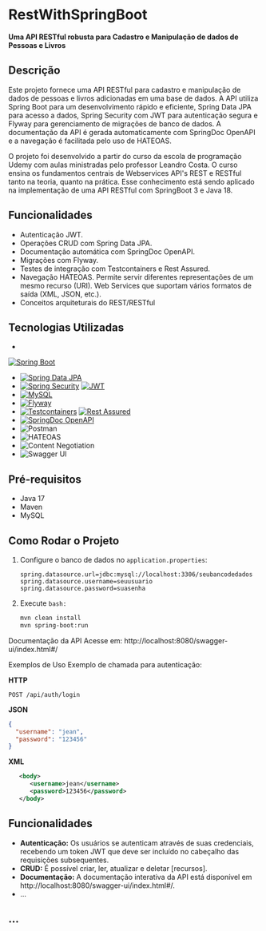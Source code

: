 # RestWithSpringBoot

**Uma API RESTful robusta para Cadastro e Manipulação de dados de Pessoas e Livros**


## Descrição

Este projeto fornece uma API RESTful para cadastro e manipulação de dados de pessoas e livros adicionadas em uma base de dados. A API utiliza Spring Boot para um desenvolvimento rápido e eficiente, Spring Data JPA para acesso a dados, Spring Security com JWT para autenticação segura e Flyway para gerenciamento de migrações de banco de dados. A documentação da API é gerada automaticamente com SpringDoc OpenAPI e a navegação é facilitada pelo uso de HATEOAS.

O projeto foi desenvolvido a partir do curso da escola de programação Udemy com aulas ministradas pelo professor Leandro Costa. O curso ensina os fundamentos centrais de Webservices API's REST
e RESTful tanto na teoria, quanto na prática. Esse conhecimento está sendo aplicado na implementação de uma API RESTful 
com SpringBoot 3 e Java 18.


## Funcionalidades
- Autenticação JWT.
- Operações CRUD com Spring Data JPA.
- Documentação automática com SpringDoc OpenAPI.
- Migrações com Flyway.
- Testes de integração com Testcontainers e Rest Assured.
- Navegação HATEOAS. Permite servir diferentes representações de um mesmo recurso (URI). Web Services que suportam vários formatos de saída (XML, JSON, etc.).
- Conceitos arquiteturais do REST/RESTful

## Tecnologias Utilizadas
- 
[![Spring Boot](https://img.shields.io/badge/Spring%20Boot-3.3.1-green.svg)](https://spring.io)
- [![Spring Data JPA](https://img.shields.io/badge/Spring%20Data%20JPA-data%20access-blue.svg)](https://spring.io/projects/spring-data-jpa)
- [![Spring Security](https://img.shields.io/badge/Spring%20Security-authentication-blue.svg)](https://spring.io/projects/spring-security)
[![JWT](https://img.shields.io/badge/JWT-authentication-blueviolet.svg)](https://jwt.io/)
- [![MySQL](https://img.shields.io/badge/MySQL-database-brightgreen.svg)](https://www.mysql.com/)
- [![Flyway](https://img.shields.io/badge/Flyway-database%20migrations-blue.svg)](https://flywaydb.org/)
- [![Testcontainers](https://img.shields.io/badge/Testcontainers-testing-blue.svg)](https://testcontainers.org/)
[![Rest Assured](https://img.shields.io/badge/Rest%20Assured-testing-blue.svg)](https://rest-assured.io/)
- [![SpringDoc OpenAPI](https://img.shields.io/badge/SpringDoc%20OpenAPI-documentation-blue.svg)](https://springdoc.org/)
- ![Postman](https://img.shields.io/badge/Postman-API%20testing-blue.svg)
- ![HATEOAS](https://img.shields.io/badge/HATEOAS-hypermedia-blue.svg)
- ![Content Negotiation](https://img.shields.io/badge/Content%20Negotiation-support-blue.svg)
- ![Swagger UI](https://img.shields.io/badge/Swagger%20UI-documentation-blue.svg)

## Pré-requisitos
- Java 17
- Maven
- MySQL

## Como Rodar o Projeto
1. Configure o banco de dados no `application.properties`:
   ```properties
   spring.datasource.url=jdbc:mysql://localhost:3306/seubancodedados
   spring.datasource.username=seuusuario
   spring.datasource.password=suasenha

2. Execute
   `bash:`
   ```bash
   mvn clean install
   mvn spring-boot:run


Documentação da API
Acesse em: http://localhost:8080/swagger-ui/index.html#/

Exemplos de Uso
Exemplo de chamada para autenticação:

**HTTP**
```HTTP
POST /api/auth/login
````

**JSON**
```JSON
{
  "username": "jean",
  "password": "123456"
}
```
**XML**
```XML
   <body>
      <username>jean</username>
      <password>123456</password>
   </body>

```

## Funcionalidades

* **Autenticação:** Os usuários se autenticam através de suas credenciais, recebendo um token JWT que deve ser incluído no cabeçalho das requisições subsequentes.
* **CRUD:** É possível criar, ler, atualizar e deletar [recursos].
* **Documentação:** A documentação interativa da API está disponível em http://localhost:8080/swagger-ui/index.html#/.
* ...

## ...
